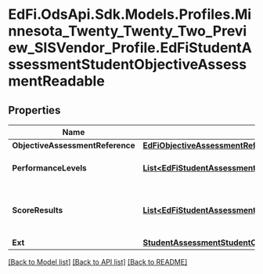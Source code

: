 # EdFi.OdsApi.Sdk.Models.Profiles.Minnesota_Twenty_Twenty_Two_Preview_SISVendor_Profile.EdFiStudentAssessmentStudentObjectiveAssessmentReadable
## Properties

Name | Type | Description | Notes
------------ | ------------- | ------------- | -------------
**ObjectiveAssessmentReference** | [**EdFiObjectiveAssessmentReference**](EdFiObjectiveAssessmentReference.md) |  | 
**PerformanceLevels** | [**List&lt;EdFiStudentAssessmentStudentObjectiveAssessmentPerformanceLevelReadable&gt;**](EdFiStudentAssessmentStudentObjectiveAssessmentPerformanceLevelReadable.md) | An unordered collection of studentAssessmentStudentObjectiveAssessmentPerformanceLevels. The PerformanceLevel(s) achieved for the ObjectiveAssessment. | [optional] 
**ScoreResults** | [**List&lt;EdFiStudentAssessmentStudentObjectiveAssessmentScoreResultReadable&gt;**](EdFiStudentAssessmentStudentObjectiveAssessmentScoreResultReadable.md) | An unordered collection of studentAssessmentStudentObjectiveAssessmentScoreResults. A meaningful score or statistical expression of the performance of an individual. The results can be expressed as a number, percentile, range, level, etc. | 
**Ext** | [**StudentAssessmentStudentObjectiveAssessmentExtensionsReadable**](StudentAssessmentStudentObjectiveAssessmentExtensionsReadable.md) |  | [optional] 

[[Back to Model list]](../README.md#documentation-for-models) [[Back to API list]](../README.md#documentation-for-api-endpoints) [[Back to README]](../README.md)

